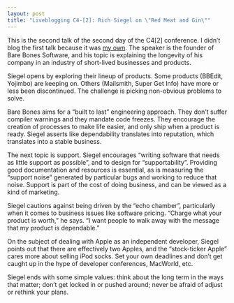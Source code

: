 ```yaml
---
layout: post
title: "Liveblogging C4-[2]: Rich Siegel on \"Red Meat and Gin\""
---
```





This is the second talk of the second day of the C4[2] conference. I didn’t blog the first talk because it was [my own](http://www.slideshare.net/al3x/why-scala-presentation/). The speaker is the founder of Bare Bones Software, and his topic is explaining the longevity of his company in an industry of short-lived businesses and products.

Siegel opens by exploring their lineup of products. Some products (BBEdit, Yojimbo) are keeping on. Others (Mailsmith, Super Get Info) have more or less been discontinued. The challenge is picking non-obvious problems to solve.

Bare Bones aims for a “built to last” engineering approach. They don’t suffer compiler warnings and they mandate code freezes. They encourage the creation of processes to make life easier, and only ship when a product is ready. Siegel asserts like dependability translates into reputation, which translates into a stable business.

The next topic is support. Siegel encourages “writing software that needs as little support as possible”, and to design for “supportability”. Providing good documentation and resources is essential, as is measuring the “support noise” generated by particular bugs and working to reduce that noise. Support is part of the cost of doing business, and can be viewed as a kind of marketing.

Siegel cautions against being driven by the “echo chamber”, particularly when it comes to business issues like software pricing. “Charge what your product is worth,” he says. “I want people to walk away with the message that my product is dependable.”

On the subject of dealing with Apple as an independent developer, Siegel points out that there are effectively two Apples, and the “stock-ticker Apple” cares more about selling iPod socks. Set your own deadlines and don’t get caught up in the hype of developer conferences, MacWorld, etc.

Siegel ends with some simple values: think about the long term in the ways that matter; don’t get locked in or pushed around; never be afraid of adjust or rethink your plans.

